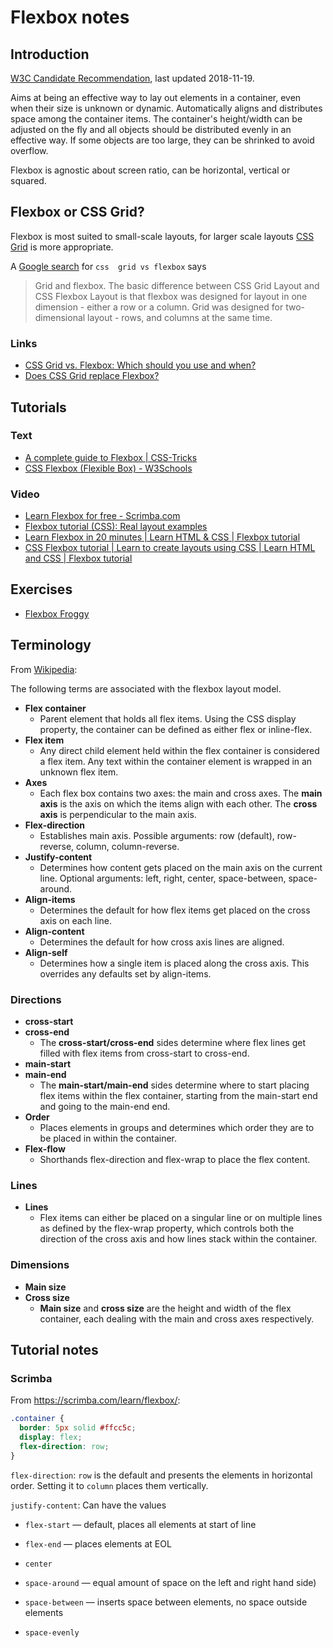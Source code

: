 # Flexbox notes

## Introduction

[W3C Candidate Recommendation](https://www.w3.org/TR/css-flexbox/), last 
updated 2018-11-19.

Aims at being an effective way to lay out elements in a container, even when 
their size is unknown or dynamic. Automatically aligns and distributes space 
among the container items. The container's height/width can be adjusted on the 
fly and all objects should be distributed evenly in an effective way. If some 
objects are too large, they can be shrinked to avoid overflow.

Flexbox is agnostic about screen ratio, can be horizontal, vertical or squared.

## Flexbox or CSS Grid?

Flexbox is most suited to small-scale layouts, for larger scale layouts [CSS 
Grid](https://en.wikipedia.org/wiki/CSS_grid_layout) is more appropriate.

A [Google search](https://www.google.com/search?q=css+grid+vs+flexbox) for `css 
grid vs flexbox` says

> Grid and flexbox. The basic difference between CSS Grid Layout and CSS 
> Flexbox Layout is that flexbox was designed for layout in one dimension - 
> either a row or a column. Grid was designed for two-dimensional layout - 
> rows, and columns at the same time.

### Links

  - [CSS Grid vs. Flexbox: Which should you use and when?](https://webdesign.tutsplus.com/articles/flexbox-vs-css-grid-which-should-you-use--cms-30184)
  - [Does CSS Grid replace Flexbox?](https://css-tricks.com/css-grid-replace-flexbox/)

## Tutorials

### Text

  - [A complete guide to Flexbox | CSS-Tricks](https://css-tricks.com/snippets/css/a-guide-to-flexbox/)
  - [CSS Flexbox (Flexible Box) - W3Schools](https://www.w3schools.com/css/css3_flexbox.asp)

### Video

  - [Learn Flexbox for free - Scrimba.com](https://scrimba.com/learn/flexbox)
  - [Flexbox tutorial (CSS): Real layout examples](https://www.youtube.com/watch?v=k32voqQhODc)
  - [Learn Flexbox in 20 minutes | Learn HTML & CSS | Flexbox tutorial](https://www.youtube.com/watch?v=FTlczfR82mQ)
  - [CSS Flexbox tutorial | Learn to create layouts using CSS | Learn HTML and CSS | Flexbox tutorial](https://www.youtube.com/watch?v=0e02dl66PYo)

## Exercises

  - [Flexbox Froggy](https://flexboxfroggy.com/)

## Terminology

From [Wikipedia](https://en.wikipedia.org/wiki/CSS_Flexible_Box_Layout):

The following terms are associated with the flexbox layout model.

  - **Flex container**
    - Parent element that holds all flex items. Using the CSS display property, 
      the container can be defined as either flex or inline-flex.
  - **Flex item**
    - Any direct child element held within the flex container is considered a 
      flex item. Any text within the container element is wrapped in an unknown 
      flex item.
  - **Axes**
    - Each flex box contains two axes: the main and cross axes. The **main 
      axis** is the axis on which the items align with each other. The **cross 
      axis** is perpendicular to the main axis.
  - **Flex-direction**
    - Establishes main axis. Possible arguments: row (default), row-reverse, 
      column, column-reverse.
  - **Justify-content**
    - Determines how content gets placed on the main axis on the current line. 
      Optional arguments: left, right, center, space-between, space-around.
  - **Align-items**
    - Determines the default for how flex items get placed on the cross axis on 
      each line.
  - **Align-content**
    - Determines the default for how cross axis lines are aligned.
  - **Align-self**
    - Determines how a single item is placed along the cross axis. This 
      overrides any defaults set by align-items.

### Directions

  - **cross-start**
  - **cross-end**
    - The **cross-start/cross-end** sides determine where flex lines get filled 
      with flex items from cross-start to cross-end.
  - **main-start**
  - **main-end**
    - The **main-start/main-end** sides determine where to start placing flex 
      items within the flex container, starting from the main-start end and 
      going to the main-end end.
  - **Order**
    - Places elements in groups and determines which order they are to be 
      placed in within the container.
  - **Flex-flow**
    - Shorthands flex-direction and flex-wrap to place the flex content.

### Lines

  - **Lines**
    - Flex items can either be placed on a singular line or on multiple lines 
      as defined by the flex-wrap property, which controls both the direction 
      of the cross axis and how lines stack within the container.

### Dimensions

  - **Main size**
  - **Cross size**
    - **Main size** and **cross size** are the height and width of the flex 
      container, each dealing with the main and cross axes respectively.

## Tutorial notes

### Scrimba

From <https://scrimba.com/learn/flexbox/>:

``` css
.container {
  border: 5px solid #ffcc5c;
  display: flex;
  flex-direction: row;
}
```

`flex-direction`: `row` is the default and presents the elements in horizontal 
order. Setting it to `column` places them vertically.

`justify-content`: Can have the values
  - `flex-start` — default, places all elements at start of line
  - `flex-end` — places elements at EOL
  - `center`
  - `space-around` — equal amount of space on the left and right hand side)
  - `space-between` — inserts space between elements, no space outside elements
  - `space-evenly`

    <!--
    File ID: 3ff79482-a456-11ec-88a5-c977de6e8194
    vim: set ts=2 sw=2 sts=2 tw=79 et fo=tcqw fenc=utf8 :
    vim: set com=b\:#,fb\:-,fb\:*,n\:> ft=markdown :
    -->
